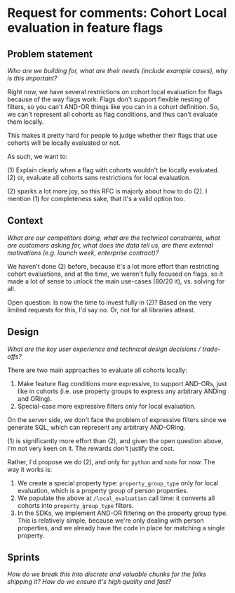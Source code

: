 # Request for comments: Cohort Local evaluation in feature flags

## Problem statement
*Who are we building for, what are their needs (include example cases), why is this important?*

Right now, we have several restrictions on cohort local evaluation for flags because of the way flags work: Flags don't support flexible nesting of filters, so you
can't AND-OR things like you can in a cohort definition. So, we can't represent all cohorts as flag conditions, and thus can't evaluate them locally.

This makes it pretty hard for people to judge whether their flags that use cohorts will be locally evaluated or not.

As such, we want to:

(1) Explain clearly when a flag with cohorts wouldn't be locally evaluated.
(2) or, evaluate all cohorts sans restrictions for local evaluation.

(2) sparks a lot more joy, so this RFC is majorly about how to do (2). I mention (1) for completeness sake, that it's a valid option too.


## Context
*What are our competitors doing, what are the technical constraints, what are customers asking for, what does the data tell us, are there external motivations (e.g. launch week, enterprise contract)?*

We haven't done (2) before, because it's a lot more effort than restricting cohort evaluations, and at the time, we weren't fully focused on flags,
so it made a lot of sense to unlock the main use-cases (80/20 it), vs. solving for all.

Open question: Is now the time to invest fully in (2)? Based on the very limited requests for this, I'd say no. Or, not for all libraries atleast.

## Design 
*What are the key user experience and technical design decisions / trade-offs?*

There are two main approaches to evaluate all cohorts locally:

1. Make feature flag conditions more expressive, to support AND-ORs, just like in cohorts (i.e. use property groups to express any arbitrary ANDing and ORing).
2. Special-case more expressive filters only for local evaluation.

On the server side, we don't face the problem of expressive filters since we generate SQL, which can represent any arbitrary AND-ORing.

(1) is significantly more effort than (2), and given the open question above, I'm not very keen on it. The rewards don't justify the cost.

Rather, I'd propose we do (2), and only for `python` and `node` for now. The way it works is:

1. We create a special property type: `property_group_type` only for local evaluation, which is a property group of person properties.
2. We populate the above at `/local_evaluation` call time: it converts all cohorts into `property_group_type` filters.
3. In the SDKs, we implement AND-OR filtering on the property group type. This is relatively simple, because we're only dealing with person properties,
    and we already have the code in place for matching a single property.



## Sprints
*How do we break this into discrete and valuable chunks for the folks shipping it? How do we ensure it's high quality and fast?*
